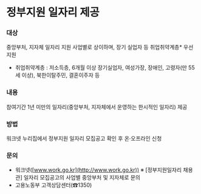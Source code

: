 # 정부지원 일자리 제공

### 대상

중앙부처, 지자체 일자리 지원 사업별로 상이하며, 장기 실업자 등 취업취약계층* 우선 지원
* 취업취약계층 : 저소득층, 6개월 이상 장기실업자, 여성가장, 장애인, 고령자(만 55세 이상), 북한이탈주민, 결혼이주자 등

### 내용

참여기간 1년 미만의 일자리(중앙부처, 지자체에서 운영하는 한시적인 일자리) 제공

### 방법

워크넷 누리집에서 정부지원 일자리 모집공고 확인 후 온·오프라인 신청

### 문의

- 워크넷([www.work.go.kr](http://www.work.go.kr))
  ※ [정부지원일자리 채용관] 일자리 모집공고의 사업별 중앙부처 및 지자체로 문의
- 고용노동부 고객상담센터(☎1350)

